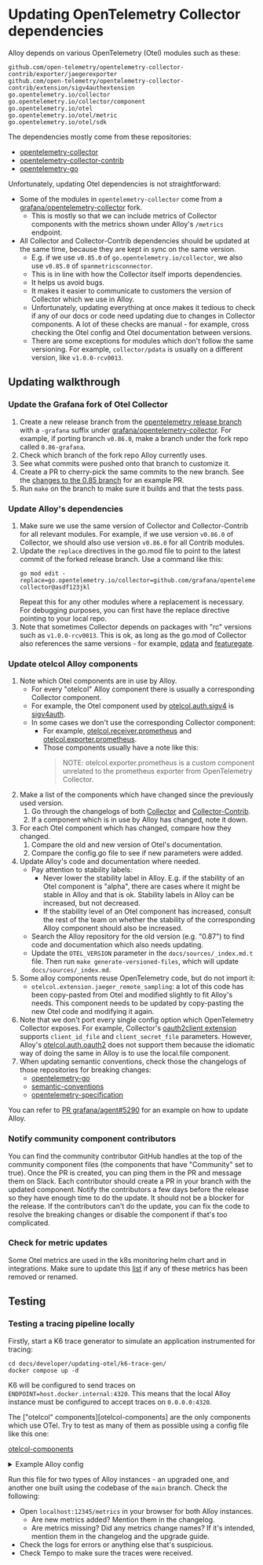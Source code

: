 # Updating OpenTelemetry Collector dependencies

Alloy depends on various OpenTelemetry (Otel) modules such as these:
```
github.com/open-telemetry/opentelemetry-collector-contrib/exporter/jaegerexporter
github.com/open-telemetry/opentelemetry-collector-contrib/extension/sigv4authextension
go.opentelemetry.io/collector
go.opentelemetry.io/collector/component
go.opentelemetry.io/otel
go.opentelemetry.io/otel/metric
go.opentelemetry.io/otel/sdk
```

The dependencies mostly come from these repositories:

* [opentelemetry-collector](https://github.com/open-telemetry/opentelemetry-collector)
* [opentelemetry-collector-contrib](https://github.com/open-telemetry/opentelemetry-collector-contrib)
* [opentelemetry-go](https://github.com/open-telemetry/opentelemetry-go)

Unfortunately, updating Otel dependencies is not straightforward:

* Some of the modules in `opentelemetry-collector` come from a [grafana/opentelemetry-collector](https://github.com/grafana/opentelemetry-collector) fork.
  * This is mostly so that we can include metrics of Collector components with the metrics shown under Alloy's `/metrics` endpoint.
* All Collector and Collector-Contrib dependencies should be updated at the same time, because they
  are kept in sync on the same version.
  * E.g. if we use `v0.85.0` of `go.opentelemetry.io/collector`, we also use `v0.85.0` of `spanmetricsconnector`.
  * This is in line with how the Collector itself imports dependencies.
  * It helps us avoid bugs.
  * It makes it easier to communicate to customers the version of Collector which we use in Alloy.
  * Unfortunately, updating everything at once makes it tedious to check if any of our docs or code need updating due to changes in Collector components. A lot of these checks are manual - for example, cross checking the Otel config and Otel documentation between versions.
  * There are some exceptions for modules which don't follow the same versioning. For example, `collector/pdata` is usually on a different version, like `v1.0.0-rcv0013`.

## Updating walkthrough

### Update the Grafana fork of Otel Collector

1. Create a new release branch from the [opentelemetry release branch](https://github.com/open-telemetry/opentelemetry-collector) with a `-grafana` suffix under [grafana/opentelemetry-collector](https://github.com/grafana/opentelemetry-collector). For example, if porting branch `v0.86.0`, make a branch under the fork repo called `0.86-grafana`.
2. Check which branch of the fork repo Alloy currently uses.
3. See what commits were pushed onto that branch to customize it.
4. Create a PR to cherry-pick the same commits to the new branch. See the [changes to the 0.85 branch](https://github.com/grafana/opentelemetry-collector/pull/8) for an example PR.
5. Run `make` on the branch to make sure it builds and that the tests pass.

### Update Alloy's dependencies

1. Make sure we use the same version of Collector and Collector-Contrib for all relevant modules. For example, if we use version `v0.86.0` of Collector, we should also use version `v0.86.0` for all Contrib modules.
2. Update the `replace` directives in the go.mod file to point to the latest commit of the forked release branch. Use a command like this:
   ```
   go mod edit -replace=go.opentelemetry.io/collector=github.com/grafana/opentelemetry-collector@asdf123jkl
   ```
   Repeat this for any other modules where a replacement is necessary. For debugging purposes, you can first have the replace directive pointing to your local repo.
3. Note that sometimes Collector depends on packages with "rc" versions such as `v1.0.0-rcv0013`. This is ok, as long as the go.mod of Collector also references the same versions - for example, [pdata](https://github.com/open-telemetry/opentelemetry-collector/blob/v0.81.0/go.mod#L25) and [featuregate](https://github.com/open-telemetry/opentelemetry-collector/blob/v0.81.0/go.mod#L24).

### Update otelcol Alloy components

1. Note which Otel components are in use by Alloy.
   * For every "otelcol" Alloy component there is usually a corresponding Collector component.
   * For example, the Otel component used by [otelcol.auth.sigv4](https://grafana.com/docs/alloy/latest/reference/components/otelcol.auth.sigv4/) is [sigv4auth](https://github.com/open-telemetry/opentelemetry-collector-contrib/tree/main/extension/sigv4authextension).
   * In some cases we don't use the corresponding Collector component:
     * For example, [otelcol.receiver.prometheus](https://grafana.com/docs/alloy/latest/reference/components/otelcol.receiver.prometheus/) and [otelcol.exporter.prometheus](https://grafana.com/docs/alloy/latest/reference/components/otelcol.exporter.prometheus/).
     * Those components usually have a note like this:
       > NOTE: otelcol.exporter.prometheus is a custom component unrelated to the prometheus exporter from OpenTelemetry Collector.
2. Make a list of the components which have changed since the previously used version.
   1. Go through the changelogs of both [Collector](https://github.com/open-telemetry/opentelemetry-collector/releases) and [Collector-Contrib](https://github.com/open-telemetry/opentelemetry-collector-contrib/releases).
   2. If a component which is in use by Alloy has changed, note it down.
3. For each Otel component which has changed, compare how they changed.
   1. Compare the old and new version of Otel's documentation.
   2. Compare the config.go file to see if new parameters were added.
4. Update Alloy's code and documentation where needed.
   * Pay attention to stability labels:
      * Never lower the stability label in Alloy. E.g. if the stability
       of an Otel component is "alpha", there are cases where it might be
       stable in Alloy and that is ok. Stability labels in Alloy can
       be increased, but not decreased.
      * If the stability level of an Otel component has increased, consult
      the rest of the team on whether the stability of the corresponding
      Alloy component should also be increased.
   * Search the Alloy repository for the old version (e.g. "0.87") to find code and
     documentation which also needs updating.
   * Update the `OTEL_VERSION` parameter in the `docs/sources/_index.md.t` file.
     Then run `make generate-versioned-files`, which will update `docs/sources/_index.md`.
5. Some alloy components reuse OpenTelemetry code, but do not import it:
   * `otelcol.extension.jaeger_remote_sampling`: a lot of this code has
     been copy-pasted from Otel and modified slightly to fit Alloy's needs.
     This component needs to be updated by copy-pasting the new Otel code
     and modifying it again.
6. Note that we don't port every single config option which OpenTelemetry Collector exposes.
   For example, Collector's [oauth2client extension](https://github.com/open-telemetry/opentelemetry-collector-contrib/tree/v0.85.0/extension/oauth2clientauthextension) supports `client_id_file` and `client_secret_file`
   parameters. However, Alloy's [otelcol.auth.oauth2](https://grafana.com/docs/alloy/latest/reference/components/otelcol.auth.oauth2/) does not support them because the idiomatic way of doing the same
   in Alloy is to use the local.file component.
7. When updating semantic conventions, check those the changelogs of those repositories for breaking changes:
   * [opentelemetry-go](https://github.com/open-telemetry/opentelemetry-go/releases)
   * [semantic-conventions](https://github.com/open-telemetry/semantic-conventions/releases)
   * [opentelemetry-specification](https://github.com/open-telemetry/opentelemetry-specification/releases)

You can refer to [PR grafana/agent#5290](https://github.com/grafana/agent/pull/5290)
for an example on how to update Alloy.

### Notify community component contributors

You can find the community contributor GitHub handles at the top of the community component files (the components that have "Community" set to true).
Once the PR is created, you can ping them in the PR and message them on Slack. Each contributor should create a PR in your branch with the updated component.
Notify the contributors a few days before the release so they have enough time to do the update.
It should not be a blocker for the release. If the contributors can't do the update, you can fix the code to resolve the breaking changes or disable the component if that's too complicated.

### Check for metric updates

Some Otel metrics are used in the k8s monitoring helm chart and in integrations.
Make sure to update this [list](https://github.com/grafana/k8s-monitoring-helm/blob/main/charts/k8s-monitoring-v1/default_allow_lists/alloy_integration.yaml) if any of these metrics has been removed or renamed.

## Testing

### Testing a tracing pipeline locally

Firstly, start a K6 trace generator to simulate an application instrumented for tracing:
```
cd docs/developer/updating-otel/k6-trace-gen/
docker compose up -d
```

K6 will be configured to send traces on `ENDPOINT=host.docker.internal:4320`.
This means that the local Alloy instance must be configured to accept traces on `0.0.0.0:4320`.

The ["otelcol" components][otelcol-components]  are the only components which use OTel. 
Try to test as many of them as possible using a config file like this one:

[otelcol-components](https://grafana.com/docs/alloy/latest/reference/components/otelcol/)

<details>
  <summary>Example Alloy config</summary>

```grafana-alloy
otelcol.receiver.otlp "default" {
    grpc {
        endpoint = "0.0.0.0:4320"
    }

    output {
        traces  = [otelcol.processor.batch.default.input]
    }
}

otelcol.processor.batch "default" {
    timeout = "5s"
    send_batch_size = 100

    output {
        traces  = [otelcol.processor.tail_sampling.default.input]
    }
}

otelcol.processor.tail_sampling "default" {
  decision_wait               = "5s"
  num_traces                  = 50000
  expected_new_traces_per_sec = 0

  policy {
    name = "test-policy-1"
    type = "probabilistic"

    probabilistic {
      sampling_percentage = 10
    }
  }

  policy {
    name = "test-policy-2"
    type = "status_code"

    status_code {
      status_codes = ["ERROR"]
    }
  }

  output {
    traces = [otelcol.exporter.otlp.default.input]
  }
}

otelcol.exporter.otlp "default" {
    client {
        endpoint = "localhost:4317"
        tls {
            insecure = true
        }
    }
}
```

</details>

Run this file for two types of Alloy instances - an upgraded one, and another one built using the codebase of the `main` branch. Check the following:

* Open `localhost:12345/metrics` in your browser for both Alloy instances.
  * Are new metrics added? Mention them in the changelog.
  * Are metrics missing? Did any metrics change names? If it's intended, mention them in the changelog and the upgrade guide.
* Check the logs for errors or anything else that's suspicious.
* Check Tempo to make sure the traces were received.
